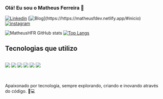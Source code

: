 

### Olá! Eu sou o Matheus Ferreira 👋

[![Linkedin](https://img.shields.io/badge/LinkedIn-0077B5?style=for-the-badge&logo=linkedin&logoColor=white)](https://https:/www.linkedin.com/in/matheushfr)
[![Blog](https://img.shields.io/website-up-Matheus.fdev.com-green-red/http/cv.lbesson.qc.to.svgSite:)](https://https://matheusfdev.netlify.app/#inicio)
[![instagram](https://img.shields.io/badge/Instagram-E4405F?style=for-the-badge&logo=instagram&logoColor=white)](https://https://www.instagram.com/matheus_hfr)

![MatheusHFR GitHub stats](https://github-readme-stats.vercel.app/api?username=Matheus&show_icons=true&theme=dracula)
[![Top Langs](https://github-readme-stats.vercel.app/api/top-langs/?username=MatheusHFR)](https://github.com/MatheusHFR/github-readme-stats)


## Tecnologias que utilizo

<div style="display: inline_block"><br>
<img alig="center"src="https://img.shields.io/badge/HTML-239120?style=for-the-badge&logo=html5&logoColor=white">
<img alig="center"src="https://img.shields.io/badge/JavaScript-323330?style=for-the-badge&logo=javascript&logoColor=F7DF1E">
<img alig="center"src="https://img.shields.io/badge/CSS-239120?&style=for-the-badge&logo=css3&logoColor=white">
<img alig="center"src="https://img.shields.io/badge/React-20232A?style=for-the-badge&logo=react&logoColor=61DAFB">
<img alig="center"src="https://img.shields.io/badge/Wordpress-21759B?style=for-the-badge&logo=wordpress&logoColor=white">
<img alig="center"src="https://img.shields.io/badge/GIT-E44C30?style=for-the-badge&logo=git&logoColor=white">
</div><br><br>

Apaixonado por tecnologia, sempre explorando, criando e inovando através do código. 🚀💻


